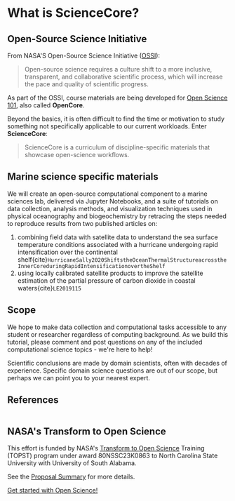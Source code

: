 # What is ScienceCore? 

## Open-Source Science Initiative

From NASA'S Open-Source Science Initiative ([OSSI](https://science.nasa.gov/open-science-overview)):
> Open-source science requires a culture shift to a more inclusive, transparent, and collaborative scientific process, which will increase the pace and quality of scientific progress.

As part of the OSSI, course materials are being developed for [Open Science 101](https://nasa.github.io/Transform-to-Open-Science/open-science-101), also called **OpenCore**.  

Beyond the basics, it is often difficult
to find the time or motivation to study something not specifically applicable to our current workloads.  Enter **ScienceCore**: 
> ScienceCore is a curriculum of discipline-specific materials that showcase open-science workflows.

## Marine science specific materials

We will create an open-source computational component to a marine sciences lab, delivered via Jupyter Notebooks, and a suite of tutorials on data collection, analysis methods, and visualization techniques used in physical oceanography and biogeochemistry by retracing the steps needed to reproduce results from two published articles on:
1. combining field data with satellite data to understand the sea surface temperature conditions associated with a hurricane undergoing rapid intensification over the continental shelf{cite}`HurricaneSally2020ShiftstheOceanThermalStructureacrosstheInnerCoreduringRapidIntensificationovertheShelf`
2. using locally calibrated satellite products to improve the satellite estimation of the partial pressure of carbon dioxide in coastal waters{cite}`LE2019115`

## Scope

We hope to make data collection and computational tasks accessible to any student or researcher regardless of computing background.  As we build this tutorial, please comment and post questions on any of the included computational science topics - we're here to help!

Scientific conclusions are made by domain scientists, often with decades of experience. Specific domain science questions are out of our scope, but perhaps we can point you to your nearest expert.

## References

```{bibliography}
```


## NASA's Transform to Open Science

This effort is funded by NASA's [Transform to Open Science](https://nasa.github.io/Transform-to-Open-Science) Training (TOPST) program under award 80NSSC23K0863 to North Carolina State University with University of South Alabama.

See the [Proposal Summary](proposal-summary) for more details.

[Get started with Open Science!](https://nasa.github.io/Transform-to-Open-Science-Book/Open_Science_Cookbook/Your_Open_Science_Journey.html#section-1-core-open-science-skills)
